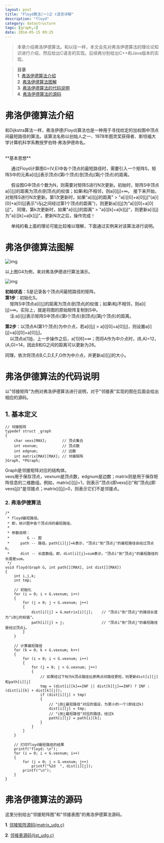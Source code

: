 ```yaml
---
layout: post
title: "Floyd算法(一)之 C语言详解"
description: "floyd"
category: datastructure
tags: [graph,c]
date: 2014-05-15 09:25
---
```



> 本章介绍弗洛伊德算法。和以往一样，本文会先对弗洛伊德算法的理论论知识进行介绍，然后给出C语言的实现。后续再分别给出C++和Java版本的实现。

> **目录**  
> **1**. [弗洛伊德算法介绍](#anchor1)  
> **2**. [弗洛伊德算法图解](#anchor2)  
> **3**. [弗洛伊德算法的代码说明](#anchor3)  
> **4**. [弗洛伊德算法的源码](#anchor4)  




<a name="anchor1"></a>
# 弗洛伊德算法介绍

和Dijkstra算法一样，弗洛伊德(Floyd)算法也是一种用于寻找给定的加权图中顶点间最短路径的算法。该算法名称以创始人之一、1978年图灵奖获得者、斯坦福大学计算机科学系教授罗伯特·弗洛伊德命名。



<br/>
**基本思想**  

 &nbsp;&nbsp;&nbsp;&nbsp; 通过Floyd计算图G=(V,E)中各个顶点的最短路径时，需要引入一个矩阵S，矩阵S中的元素a[i][j]表示顶点i(第i个顶点)到顶点j(第j个顶点)的距离。  

 &nbsp;&nbsp;&nbsp;&nbsp; 假设图G中顶点个数为N，则需要对矩阵S进行N次更新。初始时，矩阵S中顶点a[i][j]的距离为顶点i到顶点j的权值；如果i和j不相邻，则a[i][j]=∞。 接下来开始，对矩阵S进行N次更新。第1次更新时，如果"a[i][j]的距离" > "a[i][0]+a[0][j]"(a[i][0]+a[0][j]表示"i与j之间经过第1个顶点的距离")，则更新a[i][j]为"a[i][0]+a[0][j]"。 同理，第k次更新时，如果"a[i][j]的距离" > "a[i][k]+a[k][j]"，则更新a[i][j]为"a[i][k]+a[k][j]"。更新N次之后，操作完成！


 &nbsp;&nbsp;&nbsp;&nbsp; 单纯的看上面的理论可能比较难以理解，下面通过实例来对该算法进行说明。


<a name="anchor2"></a>
# 弗洛伊德算法图解

![img](/media/pic/datastruct_algrithm/graph/floyd/01.jpg)


以上图G4为例，来对弗洛伊德进行算法演示。

![img](/media/pic/datastruct_algrithm/graph/floyd/02.jpg)


**初始状态**：S是记录各个顶点间最短路径的矩阵。  
**第1步**：初始化S。  
  &nbsp;&nbsp;&nbsp;&nbsp;矩阵S中顶点a[i][j]的距离为顶点i到顶点j的权值；如果i和j不相邻，则a[i][j]=∞。实际上，就是将图的原始矩阵复制到S中。  
  &nbsp;&nbsp;&nbsp;&nbsp;注:a[i][j]表示矩阵S中顶点i(第i个顶点)到顶点j(第j个顶点)的距离。  

**第2步**：以顶点A(第1个顶点)为中介点，若a[i][j] > a[i][0]+a[0][j]，则设置a[i][j]=a[i][0]+a[0][j]。  
  &nbsp;&nbsp;&nbsp;&nbsp;以顶点a[1][6](即顶点B和顶点G之间的距离为例)，上一步操作之后，a[1][6]=∞；而将A作为中介点时，(B,A)=12，(A,G)=14，因此B和G之间的距离可以更新为26。  

同理，依次将顶点B,C,D,E,F,G作为中介点，并更新a[i][j]的大小。




<a name="anchor3"></a>
# 弗洛伊德算法的代码说明

以"邻接矩阵"为例对弗洛伊德算法进行说明，对于"邻接表"实现的图在后面会给出相应的源码。

## 1. 基本定义

    // 邻接矩阵
    typedef struct _graph
    {
        char vexs[MAX];       // 顶点集合
        int vexnum;           // 顶点数
        int edgnum;           // 边数
        int matrix[MAX][MAX]; // 邻接矩阵
    }Graph, *PGraph;


Graph是邻接矩阵对应的结构体。  
vexs用于保存顶点，vexnum是顶点数，edgnum是边数；matrix则是用于保存矩阵信息的二维数组。例如，matrix[i][j]=1，则表示"顶点i(即vexs[i])"和"顶点j(即vexs[j])"是邻接点；matrix[i][j]=0，则表示它们不是邻接点。  


### 2. 弗洛伊德算法


    /*
     * floyd最短路径。
     * 即，统计图中各个顶点间的最短路径。
     *
     * 参数说明：
     *        G -- 图
     *     path -- 路径。path[i][j]=k表示，"顶点i"到"顶点j"的最短路径会经过顶点k。
     *     dist -- 长度数组。即，dist[i][j]=sum表示，"顶点i"到"顶点j"的最短路径的长度是sum。
     */
    void floyd(Graph G, int path[][MAX], int dist[][MAX])
    {
        int i,j,k;
        int tmp;

        // 初始化
        for (i = 0; i < G.vexnum; i++)
        {
            for (j = 0; j < G.vexnum; j++)
            {
                dist[i][j] = G.matrix[i][j];    // "顶点i"到"顶点j"的路径长度为"i到j的权值"。
                path[i][j] = j;                 // "顶点i"到"顶点j"的最短路径是经过顶点j。
            }
        }

        // 计算最短路径
        for (k = 0; k < G.vexnum; k++)
        {
            for (i = 0; i < G.vexnum; i++)
            {
                for (j = 0; j < G.vexnum; j++)
                {
                    // 如果经过下标为k顶点路径比原两点间路径更短，则更新dist[i][j]和path[i][j]
                    tmp = (dist[i][k]==INF || dist[k][j]==INF) ? INF : (dist[i][k] + dist[k][j]);
                    if (dist[i][j] > tmp)
                    {
                        // "i到j最短路径"对应的值设，为更小的一个(即经过k)
                        dist[i][j] = tmp;
                        // "i到j最短路径"对应的路径，经过k
                        path[i][j] = path[i][k];
                    }
                }
            }
        }

        // 打印floyd最短路径的结果
        printf("floyd: \n");
        for (i = 0; i < G.vexnum; i++)
        {
            for (j = 0; j < G.vexnum; j++)
                printf("%2d  ", dist[i][j]);
            printf("\n");
        }
    }



<a name="anchor4"></a>
# 弗洛伊德算法的源码

这里分别给出"邻接矩阵图"和"邻接表图"的弗洛伊德算法源码。


**1**. [邻接矩阵源码(matrix_udg.c)][link_source_code_01]  

**2**. [邻接表源码(list_udg.c)][link_source_code_02]  

[link_source_code_01]: https://github.com/wangkuiwu/datastructs_and_algorithm/blob/master/source/graph/floyd/udg/c/matrix_udg.c
[link_source_code_02]: https://github.com/wangkuiwu/datastructs_and_algorithm/blob/master/source/graph/floyd/udg/c/list_udg.c


